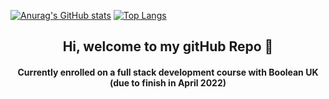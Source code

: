 [![Anurag's GitHub stats](https://github-readme-stats.vercel.app/api?username=bravint&show_icons=true&theme=github_dark)](https://github.com/anuraghazra/github-readme-stats)
[![Top Langs](https://github-readme-stats.vercel.app/api/top-langs/?username=bravint&theme=github_dark)](https://github.com/anuraghazra/github-readme-stats)

<h2 align="center">Hi, welcome to my gitHub Repo 👋</h2>

<h4 align="center">Currently enrolled on a full stack development course with Boolean UK (due to finish in April 2022)<h4>
